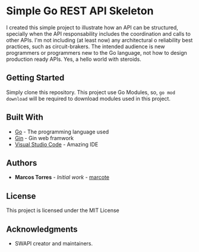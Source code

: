 # Simple Go REST API Skeleton

I created this simple project to illustrate how an API can be structured, specially when the API responsability includes the coordination and calls to other APIs.
I'm not including (at least now) any architectural o reliability best practices, such as circuit-brakers.
The intended audience is new programmers or programmers new to the Go language, not how to design production ready APIs.
Yes, a hello world with steroids.

## Getting Started

Simply clone this repository. This project use Go Modules, so, `go mod download` will be required to download modules used in this project.

## Built With

- [Go](https://golang.org/) - The programming language used
- [Gin](https://gin-gonic.com/) - Gin web framwork
- [Visual Studio Code](https://maven.apache.org/) - Amazing IDE

## Authors

- **Marcos Torres** - _Initial work_ - [marcote](https://github.com/marcote)

## License

This project is licensed under the MIT License

## Acknowledgments

- SWAPI creator and maintainers.
